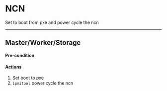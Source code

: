# NCN

Set to boot from pxe and power cycle the ncn

---

## Master/Worker/Storage

#### Pre-condition

#### Actions
1. Set boot to pxe
2. `ipmitool` power cycle the ncn

